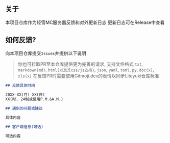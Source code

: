 ## 关于

本项目仓库作为轻雪MC服务器反馈和对外更新日志
更新日志可在Release中查看

## 如何反馈?

向本项目仓库提交`Issues`并提供以下说明

> 你也可拉取PR至本仓库提供更为完善的请求, 支持文件格式
> `txt`, `markdown(md)`, `html(以及其css/js支持)`, `json`, `yaml`, `toml`, `py`, `doc(x)`, `xls(x)`
> 在反馈PR时需要使用Gitmoji.dev的表情以同步Liteyuki仓库标准

```markdown
## 反馈具体时间

20XX-XX(月)-XX(日)
XX(时, 24制或使用P.M.&A.M.)

## 遇到的问题或建议

具体内容

## 客户端信息(可选)

可选内容

```
